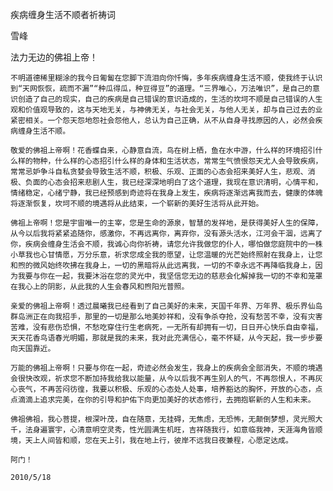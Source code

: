 疾病缠身生活不顺者祈祷词

雪峰


法力无边的佛祖上帝！

    不明道德稀里糊涂的我今日匍匐在您脚下流泪向你忏悔，多年疾病缠身生活不顺，使我终于认识到“天网恢恢，疏而不漏”“种瓜得瓜，种豆得豆”的道理。“三界唯心，万法唯识”，是自己的意识创造了自己的现实，自己的疾病是自己错误的意识造成的，生活的坎坷不顺是自己错误的人生观和价值观导致的，这与天地无关，与神佛无关，与社会无关，与他人无关，却与自己过去的业紧密相关。一个怨天怨地怨社会怨他人，总认为自己正确，从不从自身寻找原因的人，必然会疾病缠身生活不顺。

    敬爱的佛祖上帝啊！花香蝶自来，心静意自流，鸟在树上栖，鱼在水中游，什么样的环境招引什么样的物种，什么样的心态招引什么样的身体和生活状态，常常生气愤恨怨天尤人会导致疾病，常常忌妒争斗自私贪婪会导致生活不顺，积极、乐观、正面的心态会招来美好人生，悲观、消极、负面的心态会招来悲剧人生，我已经深深地明白了这个道理，我现在意识清明，心情平和，情绪稳定，心绪宁静，我已经预感到奇迹将在我身上发生，疾病将逐渐远离我而去，健康的体魄将逐渐恢复，坎坷不顺的境遇将从此结束，一个崭新的美好生活将从此开始。

    佛祖上帝啊！您是宇宙唯一的主宰，您是生命的源泉，智慧的发祥地，是获得美好人生的保障，从今以后我将紧紧追随你，感激你，不再远离你，离弃你，没有源头活水，江河会干涸，远离了你，疾病会缠身生活会不顺，我诚心向你祈祷，请您允许我做您的仆人，哪怕做您庭院中的一株小草我也心甘情愿，万分乐意，祈求您成全我的愿望，让您温暖的光芒始终照射在我身上，让您和煦的微风始终吹拂在我身上，一切的黑暗将从此远离我，一切的不幸永远不再降临我身上，因为我要与你在一起，我要沐浴在您的灵光中，我坚信您无边的慈悲会化解掉我一切的不幸和笼罩在我心上的阴影，从此我的人生会春风和煦阳光普照。

    亲爱的佛祖上帝啊！透过晨曦我已经看到了自己美好的未来，天国千年界、万年界、极乐界仙岛群岛洲正在向我招手，那里的一切是那么地美妙祥和，没有争杀夺抢，没有愁苦不幸，没有灾害苦难，没有悲伤恐惧，不愁吃穿住行生老病死，一无所有却拥有一切，日日开心快乐自由幸福，天天花香鸟语春光明媚，那就是我的未来，我对此充满信心，毫不怀疑，从今天起，我一步步要向天国靠近。

    万能的佛祖上帝啊！只要与你在一起，奇迹必然会发生，我身上的疾病会全部消失，不顺的境遇会很快改观，祈求您不断加持我给我以能量，从今以后我不再生别人的气，不再怨恨人，不再灰心丧气，不再苦闷彷徨，我要以积极、乐观的心态处人处事，培养豁达的胸怀，开放的心态，点点滴滴上追求完美，在你的引导和护佑下向更加美好的状态修行，去拥抱崭新的人生和未来。

    佛祖佛祖，我心菩提，根深叶茂，自在随意，无挂碍，无焦虑，无恐怖，无颠倒梦想，灵光照大千，法身遍寰宇，心清意明空灵秀，性光圆满生机旺，吉祥随我行，如意临我神，天涯海角皆顺境，天上人间皆和顺，您在天上引，我在地上行，彼岸不远我日夜兼程，心愿定达成。

    阿门！

    2010/5/18



